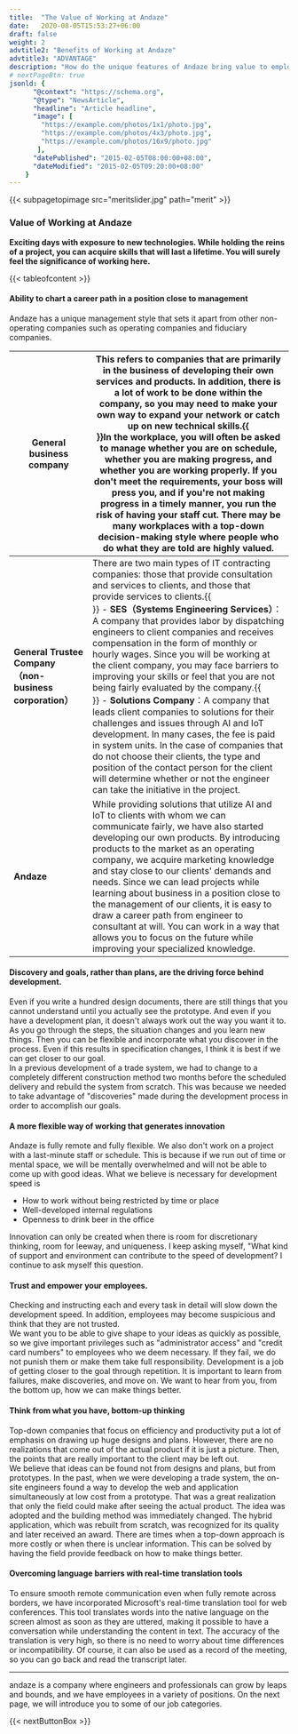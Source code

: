 ```yaml
---
title:  "The Value of Working at Andaze"
date:   2020-08-05T15:53:27+06:00
draft: false
weight: 2
advtitle2: "Benefits of Working at Andaze"
advtitle3: "ADVANTAGE"
description: "How do the unique features of Andaze bring value to employees? On the next page, we will discuss the benefits of working at Andaze."
# nextPageBtn: true
jsonld: {
      "@context": "https://schema.org",
      "@type": "NewsArticle",
      "headline": "Article headline",
      "image": [
        "https://example.com/photos/1x1/photo.jpg",
        "https://example.com/photos/4x3/photo.jpg",
        "https://example.com/photos/16x9/photo.jpg"
       ],
      "datePublished": "2015-02-05T08:00:00+08:00",
      "dateModified": "2015-02-05T09:20:00+08:00"
    }
---
```


{{< subpagetopimage src="meritslider.jpg" path="merit" >}}

### Value of Working at Andaze

**Exciting days with exposure to new technologies. While holding the reins of a project, you can acquire skills that will last a lifetime. You will surely feel the significance of working here.**  

{{< tableofcontent >}}

#### Ability to chart a career path in a position close to management

Andaze has a unique management style that sets it apart from other non-operating companies such as operating companies and fiduciary companies.

<div class='table-width'>

|**General business company**|This refers to companies that are primarily in the business of developing their own services and products. In addition, there is a lot of work to be done within the company, so you may need to make your own way to expand your network or catch up on new technical skills.{{<br>}}In the workplace, you will often be asked to manage whether you are on schedule, whether you are making progress, and whether you are working properly. If you don't meet the requirements, your boss will press you, and if you're not making progress in a timely manner, you run the risk of having your staff cut. There may be many workplaces with a top-down decision-making style where people who do what they are told are highly valued.|
|---|---|
|**General Trustee Company（non-business corporation）**|There are two main types of IT contracting companies: those that provide consultation and services to clients, and those that provide services to clients.{{<br>}} - **SES（Systems Engineering Services）**：A company that provides labor by dispatching engineers to client companies and receives compensation in the form of monthly or hourly wages. Since you will be working at the client company, you may face barriers to improving your skills or feel that you are not being fairly evaluated by the company.{{<br>}} - **Solutions Company**：A company that leads client companies to solutions for their challenges and issues through AI and IoT development. In many cases, the fee is paid in system units. In the case of companies that do not choose their clients, the type and position of the contact person for the client will determine whether or not the engineer can take the initiative in the project.|
|**Andaze**|While providing solutions that utilize AI and IoT to clients with whom we can communicate fairly, we have also started developing our own products. By introducing products to the market as an operating company, we acquire marketing knowledge and stay close to our clients' demands and needs. Since we can lead projects while learning about business in a position close to the management of our clients, it is easy to draw a career path from engineer to consultant at will. You can work in a way that allows you to focus on the future while improving your specialized knowledge.|

</div>

#### Discovery and goals, rather than plans, are the driving force behind development.

Even if you write a hundred design documents, there are still things that you cannot understand until you actually see the prototype. And even if you have a development plan, it doesn't always work out the way you want it to. As you go through the steps, the situation changes and you learn new things. Then you can be flexible and incorporate what you discover in the process. Even if this results in specification changes, I think it is best if we can get closer to our goal.  
In a previous development of a trade system, we had to change to a completely different construction method two months before the scheduled delivery and rebuild the system from scratch. This was because we needed to take advantage of "discoveries" made during the development process in order to accomplish our goals.

#### A more flexible way of working that generates innovation

Andaze is fully remote and fully flexible. We also don't work on a project with a last-minute staff or schedule. This is because if we run out of time or mental space, we will be mentally overwhelmed and will not be able to come up with good ideas. What we believe is necessary for development speed is

- How to work without being restricted by time or place
- Well-developed internal regulations
- Openness to drink beer in the office

Innovation can only be created when there is room for discretionary thinking, room for leeway, and uniqueness. I keep asking myself, "What kind of support and environment can contribute to the speed of development? I continue to ask myself this question.

#### Trust and empower your employees.

Checking and instructing each and every task in detail will slow down the development speed. In addition, employees may become suspicious and think that they are not trusted.  
We want you to be able to give shape to your ideas as quickly as possible, so we give important privileges such as "administrator access" and "credit card numbers" to employees who we deem necessary. If they fail, we do not punish them or make them take full responsibility. Development is a job of getting closer to the goal through repetition. It is important to learn from failures, make discoveries, and move on. We want to hear from you, from the bottom up, how we can make things better.

#### Think from what you have, bottom-up thinking

Top-down companies that focus on efficiency and productivity put a lot of emphasis on drawing up huge designs and plans. However, there are no realizations that come out of the actual product if it is just a picture. Then, the points that are really important to the client may be left out.  
We believe that ideas can be found not from designs and plans, but from prototypes. In the past, when we were developing a trade system, the on-site engineers found a way to develop the web and application simultaneously at low cost from a prototype. That was a great realization that only the field could make after seeing the actual product. The idea was adopted and the building method was immediately changed. The hybrid application, which was rebuilt from scratch, was recognized for its quality and later received an award. There are times when a top-down approach is more costly or when there is unclear information. This can be solved by having the field provide feedback on how to make things better.

#### Overcoming language barriers with real-time translation tools

To ensure smooth remote communication even when fully remote across borders, we have incorporated Microsoft's real-time translation tool for web conferences. This tool translates words into the native language on the screen almost as soon as they are uttered, making it possible to have a conversation while understanding the content in text. The accuracy of the translation is very high, so there is no need to worry about time differences or incompatibility. Of course, it can also be used as a record of the meeting, so you can go back and read the transcript later.

---   

andaze is a company where engineers and professionals can grow by leaps and bounds, and we have employees in a variety of positions. On the next page, we will introduce you to some of our job categories. 

{{< nextButtonBox >}}
